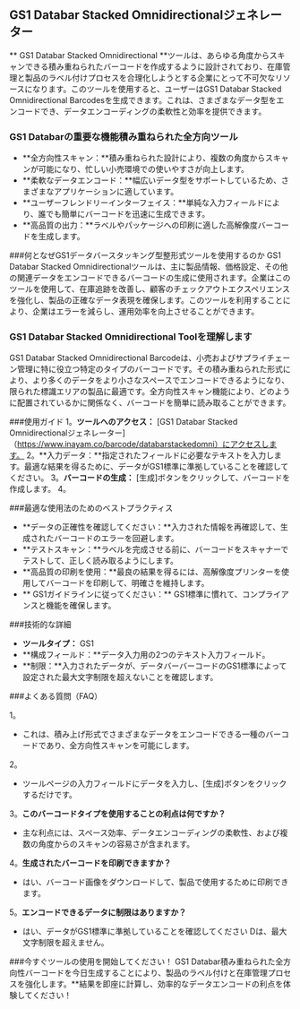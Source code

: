 ## GS1 Databar Stacked Omnidirectionalジェネレーター

** GS1 Databar Stacked Omnidirectional **ツールは、あらゆる角度からスキャンできる積み重ねられたバーコードを作成するように設計されており、在庫管理と製品のラベル付けプロセスを合理化しようとする企業にとって不可欠なリソースになります。このツールを使用すると、ユーザーはGS1 Databar Stacked Omnidirectional Barcodesを生成できます。これは、さまざまなデータ型をエンコードでき、データエンコーディングの柔軟性と効率を提供できます。

### GS1 Databarの重要な機能積み重ねられた全方向ツール
-  **全方向性スキャン：**積み重ねられた設計により、複数の角度からスキャンが可能になり、忙しい小売環境での使いやすさが向上します。
-  **柔軟なデータエンコード：**幅広いデータ型をサポートしているため、さまざまなアプリケーションに適しています。
-  **ユーザーフレンドリーインターフェイス：**単純な入力フィールドにより、誰でも簡単にバーコードを迅速に生成できます。
-  **高品質の出力：**ラベルやパッケージへの印刷に適した高解像度バーコードを生成します。

###何となぜGS1データバースタッキング型整形式ツールを使用するのか
GS1 Databar Stacked Omnidirectionalツールは、主に製品情報、価格設定、その他の関連データをエンコードできるバーコードの生成に使用されます。企業はこのツールを使用して、在庫追跡を改善し、顧客のチェックアウトエクスペリエンスを強化し、製品の正確なデータ表現を確保します。このツールを利用することにより、企業はエラーを減らし、運用効率を向上させることができます。

### GS1 Databar Stacked Omnidirectional Toolを理解します
GS1 Databar Stacked Omnidirectional Barcodeは、小売およびサプライチェーン管理に特に役立つ特定のタイプのバーコードです。その積み重ねられた形式により、より多くのデータをより小さなスペースでエンコードできるようになり、限られた標識エリアの製品に最適です。全方向性スキャン機能により、どのように配置されているかに関係なく、バーコードを簡単に読み取ることができます。

###使用ガイド
1。**ツールへのアクセス：** [GS1 Databar Stacked Omnidirectionalジェネレーター]（https://www.inayam.co/barcode/databarstackedomni）にアクセスします。
2。**入力データ：**指定されたフィールドに必要なテキストを入力します。最適な結果を得るために、データがGS1標準に準拠していることを確認してください。
3。**バーコードの生成：** [生成]ボタンをクリックして、バーコードを作成します。
4。

###最適な使用法のためのベストプラクティス
-  **データの正確性を確認してください：**入力された情報を再確認して、生成されたバーコードのエラーを回避します。
-  **テストスキャン：**ラベルを完成させる前に、バーコードをスキャナーでテストして、正しく読み取るようにします。
-  **高品質の印刷を使用：**最良の結果を得るには、高解像度プリンターを使用してバーコードを印刷して、明確さを維持します。
-  ** GS1ガイドラインに従ってください：** GS1標準に慣れて、コンプライアンスと機能を確保します。

###技術的な詳細
-  **ツールタイプ：** GS1
-  **構成フィールド：**データ入力用の2つのテキスト入力フィールド。
-  **制限：**入力されたデータが、データバーバーコードのGS1標準によって設定された最大文字制限を超えないことを確認します。

###よくある質問（FAQ）

1。
- これは、積み上げ形式でさまざまなデータをエンコードできる一種のバーコードであり、全方向性スキャンを可能にします。

2。
- ツールページの入力フィールドにデータを入力し、[生成]ボタンをクリックするだけです。

3。**このバーコードタイプを使用することの利点は何ですか？**
- 主な利点には、スペース効率、データエンコーディングの柔軟性、および複数の角度からのスキャンの容易さが含まれます。

4。**生成されたバーコードを印刷できますか？**
- はい、バーコード画像をダウンロードして、製品で使用するために印刷できます。

5。**エンコードできるデータに制限はありますか？**
- はい、データがGS1標準に準拠していることを確認してください Dは、最大文字制限を超えません。

###今すぐツールの使用を開始してください！
GS1 Databar積み重ねられた全方向性バーコードを今日生成することにより、製品のラベル付けと在庫管理プロセスを強化します。**結果を即座に計算し、効率的なデータエンコードの利点を体験してください！